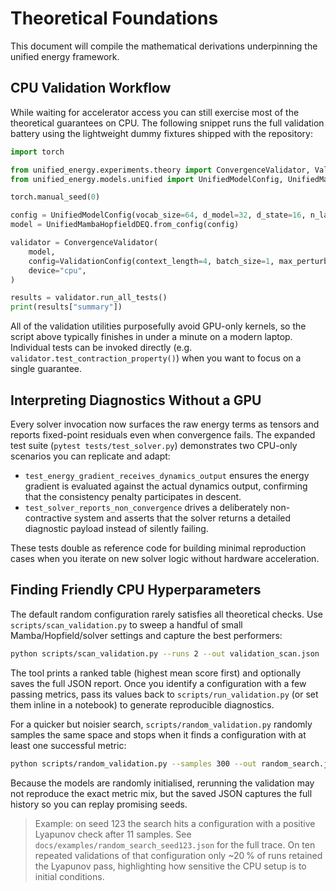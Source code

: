 # Theoretical Foundations

This document will compile the mathematical derivations underpinning the unified energy framework.

## CPU Validation Workflow

While waiting for accelerator access you can still exercise most of the theoretical guarantees on CPU. The following snippet runs the full validation battery using the lightweight dummy fixtures shipped with the repository:

```python
import torch

from unified_energy.experiments.theory import ConvergenceValidator, ValidationConfig
from unified_energy.models.unified import UnifiedModelConfig, UnifiedMambaHopfieldDEQ

torch.manual_seed(0)

config = UnifiedModelConfig(vocab_size=64, d_model=32, d_state=16, n_layers=2, memory_size=64)
model = UnifiedMambaHopfieldDEQ.from_config(config)

validator = ConvergenceValidator(
    model,
    config=ValidationConfig(context_length=4, batch_size=1, max_perturbation_trials=2, stability_radius=0.05),
    device="cpu",
)

results = validator.run_all_tests()
print(results["summary"])
```

All of the validation utilities purposefully avoid GPU-only kernels, so the script above typically finishes in under a minute on a modern laptop. Individual tests can be invoked directly (e.g. `validator.test_contraction_property()`) when you want to focus on a single guarantee.

## Interpreting Diagnostics Without a GPU

Every solver invocation now surfaces the raw energy terms as tensors and reports fixed-point residuals even when convergence fails. The expanded test suite (`pytest tests/test_solver.py`) demonstrates two CPU-only scenarios you can replicate and adapt:

- `test_energy_gradient_receives_dynamics_output` ensures the energy gradient is evaluated against the actual dynamics output, confirming that the consistency penalty participates in descent.
- `test_solver_reports_non_convergence` drives a deliberately non-contractive system and asserts that the solver returns a detailed diagnostic payload instead of silently failing.

These tests double as reference code for building minimal reproduction cases when you iterate on new solver logic without hardware acceleration.

## Finding Friendly CPU Hyperparameters

The default random configuration rarely satisfies all theoretical checks. Use `scripts/scan_validation.py` to sweep a handful of small Mamba/Hopfield/solver settings and capture the best performers:

```bash
python scripts/scan_validation.py --runs 2 --out validation_scan.json
```

The tool prints a ranked table (highest mean score first) and optionally saves the full JSON report. Once you identify a configuration with a few passing metrics, pass its values back to `scripts/run_validation.py` (or set them inline in a notebook) to generate reproducible diagnostics.

For a quicker but noisier search, `scripts/random_validation.py` randomly samples the same space and stops when it finds a configuration with at least one successful metric:

```bash
python scripts/random_validation.py --samples 300 --out random_search.json
```

Because the models are randomly initialised, rerunning the validation may not reproduce the exact metric mix, but the saved JSON captures the full history so you can replay promising seeds.

> Example: on seed 123 the search hits a configuration with a positive Lyapunov check after 11 samples.
> See `docs/examples/random_search_seed123.json` for the full trace. On ten repeated validations of that
> configuration only ~20 % of runs retained the Lyapunov pass, highlighting how sensitive the CPU setup is
> to initial conditions.
